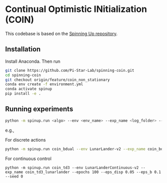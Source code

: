 Continual Optimistic INitialization (COIN)
==========================================

This codebase is based on the [Spinning Up repository](https://github.com/openai/spinningup/tree/master).

Installation
------------
Install Anaconda. Then run

```sh
git clone https://github.com/Pi-Star-Lab/spinning-coin.git
cd spinning-coin
git checkout origin/feature/coin_non_stationary
conda env create -f environment.yml
conda activate spinup
pip install -e .
```

Running experiments
-------------------

```sh
python -m spinup.run <algo> --env <env_name> --exp_name <log_folder> --epochs <num_epochs> --bonus <b> --bonus_freq <bonus_frequency> --seed <seed>
```

e.g.,

For discrete actions
```sh
python -m spinup.run coin_bdual --env LunarLander-v2 --exp_name coin_bdual_lunarlander --epochs 60  --eps_disp 0.05 --eps_b 0.1 --seed 0
```

For continuous control
```
python -m spinup.run coin_td3 --env LunarLanderContinuous-v2 --exp_name coin_td3_lunarlander --epochs 100 --eps_disp 0.05 --eps_b 0.1 --seed 0
```
